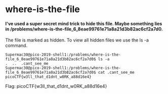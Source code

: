 # where-is-the-file
#### I've used a super secret mind trick to hide this file. Maybe something lies in /problems/where-is-the-file_6_8eae99761e71a8a21d3b82ac6cf2a7d0.

The file is marked as hidden. To view all hidden files we use the ls -a command.
```
Supermac30@pico-2019-shell1:/problems/where-is-the-file_6_8eae99761e71a8a21d3b82ac6cf2a7d0$ ls -a
.  ..  .cant_see_me
Supermac30@pico-2019-shell1:/problems/where-is-the-file_6_8eae99761e71a8a21d3b82ac6cf2a7d0$ cat .cant_see_me
picoCTF{w3ll_that_d1dnt_w0RK_a88d16e4}
```

Flag: picoCTF{w3ll_that_d1dnt_w0RK_a88d16e4}
